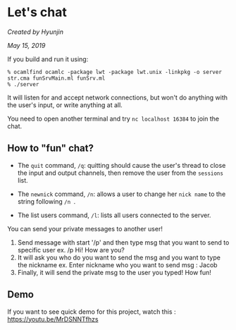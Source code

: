 # Let's chat

*Created by Hyunjin*

*May 15, 2019* 

If you build and run it using:
```
% ocamlfind ocamlc -package lwt -package lwt.unix -linkpkg -o server str.cma funSrvMain.ml funSrv.ml
% ./server
```

It will listen for and accept network connections, but won't do anything with the user's input, or write anything at all.

You need to open another terminal and try `nc localhost 16384` to join the chat.


## How to "fun" chat?

+ The `quit` command, `/q`: quitting should cause the user's thread to
  close the input and output channels, then remove the user from the
  `sessions` list. 

+ The `newnick` command, `/n`: allows a user to change her `nick name` to
  the string following ``/n ``.

+ The list users command, `/l`: lists all users connected to the
  server. 

You can send your private messages to another user!

1. Send message with start '/p' and then type msg that you want to send to specific user
    ex. /p Hi! How are you? 
2. It will ask you who do you want to send the msg and you want to type the nickname
    ex. Enter nickname who you want to send msg : Jacob
3. Finally, it will send the private msg to the user you typed! How fun!

## Demo

If you want to see quick demo for this project, watch this : https://youtu.be/MrDSNNTfhzs
